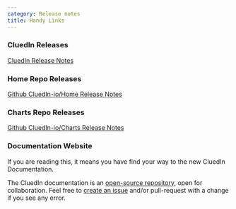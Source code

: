 ```yaml
---
category: Release notes
title: Handy Links
---
```


### CluedIn Releases
[CluedIn Release Notes](https://cluedin-io.github.io/Releases/)

### Home Repo Releases

[Github CluedIn-io/Home Release Notes](https://github.com/CluedIn-io/Home/releases)

### Charts Repo Releases

[Github CluedIn-io/Charts Release Notes](https://github.com/CluedIn-io/Charts/releases)

### Documentation Website

If you are reading this, it means you have find your way to the new CluedIn Documentation.

The CluedIn documentation is an [open-source repository](https://github.com/CluedIn-io/CluedIn.Documentation), open for collaboration. Feel free to [create an issue](https://github.com/CluedIn-io/CluedIn.Documentation/issues) and/or pull-request with a change if you see any error.